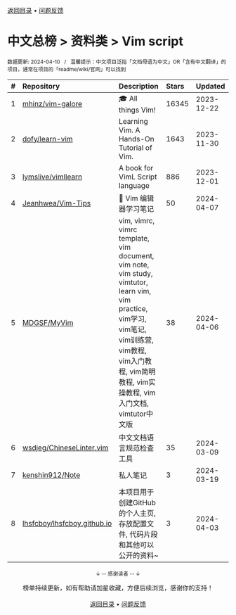 <a href="https://github.com/GrowingGit/GitHub-Chinese-Top-Charts#github中文排行榜">返回目录</a> • <a href="/content/docs/feedback.md">问题反馈</a>

# 中文总榜 > 资料类 > Vim script
<sub>数据更新: 2024-04-10&nbsp;&nbsp;&nbsp;/&nbsp;&nbsp;&nbsp;温馨提示：中文项目泛指「文档母语为中文」OR「含有中文翻译」的项目，通常在项目的「readme/wiki/官网」可以找到</sub>

|#|Repository|Description|Stars|Updated|
|:-|:-|:-|:-|:-|
|1|[mhinz/vim-galore](https://github.com/mhinz/vim-galore)|:mortar_board: All things Vim!|16345|2023-12-22|
|2|[dofy/learn-vim](https://github.com/dofy/learn-vim)|Learning Vim. A Hands-On Tutorial of Vim.|1643|2023-11-30|
|3|[lymslive/vimllearn](https://github.com/lymslive/vimllearn)|A book for VimL Script language|886|2023-12-01|
|4|[Jeanhwea/Vim-Tips](https://github.com/Jeanhwea/Vim-Tips)|📒 Vim 编辑器学习笔记|50|2024-04-07|
|5|[MDGSF/MyVim](https://github.com/MDGSF/MyVim)|vim, vimrc, vimrc template, vim document, vim note, vim study, vimtutor, learn vim, vim practice, vim学习, vim笔记, vim训练营, vim教程, vim入门教程, vim简明教程, vim实操教程, vim入门文档, vimtutor中文版|38|2024-04-06|
|6|[wsdjeg/ChineseLinter.vim](https://github.com/wsdjeg/ChineseLinter.vim)|中文文档语言规范检查工具|35|2024-03-09|
|7|[kenshin912/Note](https://github.com/kenshin912/Note)|私人笔记|3|2024-03-19|
|8|[lhsfcboy/lhsfcboy.github.io](https://github.com/lhsfcboy/lhsfcboy.github.io)|本项目用于创建GitHub的个人主页, 存放配置文件, 代码片段和其他可以公开的资料~|3|2024-04-03|

<div align="center">
    <p><sub>↓ -- 感谢读者 -- ↓</sub></p>
    榜单持续更新，如有帮助请加星收藏，方便后续浏览，感谢你的支持！
</div>

<br/>

<div align="center"><a href="https://github.com/GrowingGit/GitHub-Chinese-Top-Charts#github中文排行榜">返回目录</a> • <a href="/content/docs/feedback.md">问题反馈</a></div>
